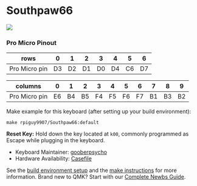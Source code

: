 # Southpaw66

![](https://i.imgur.com/Mzmhsed.jpg)

### Pro Micro Pinout
| rows            | 0   | 1   | 2   | 3   | 4   | 5   | 6   |
| --------------- | --- | --- | --- | --- | --- | --- | --- |
| Pro Micro pin   | D3  | D2  | D1  | D0  | D4  | C6  | D7  |

| columns         | 0   | 1   | 2   | 3   | 4   | 5   | 6   | 7   | 8   | 9   |
| --------------- | --- | --- | --- | --- | --- | --- | --- | --- | --- | --- |
| Pro Micro pin   | E6  | B4  | B5  | F4  | F5  | F6  | F7  | B1  | B3  | B2  |


Make example for this keyboard (after setting up your build environment):

    make rpiguy9907/Southpaw66:default

**Reset Key:** Hold down the key located at `k00`, commonly programmed as Escape while plugging in the keyboard.

* Keyboard Maintainer: [gooberpsycho](https://github.com/gooberpsycho)
* Hardware Availability: [Casefile](https://github.com/rpiguy9907/Keyboards/tree/master/Southpaw66)

See the [build environment setup](https://docs.qmk.fm/#/getting_started_build_tools) and the [make instructions](https://docs.qmk.fm/#/getting_started_make_guide) for more information. Brand new to QMK? Start with our [Complete Newbs Guide](https://docs.qmk.fm/#/newbs).
